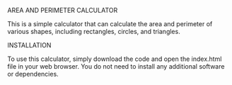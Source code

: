 AREA AND PERIMETER CALCULATOR

This is a simple calculator that can calculate the area and perimeter of various shapes, including rectangles, circles, and triangles.

INSTALLATION

To use this calculator, simply download the code and open the index.html file in your web browser. You do not need to install any additional software or dependencies.

